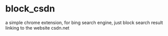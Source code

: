 # block_csdn
a simple chrome extension, for bing search engine, just block search result linking to the website csdn.net
